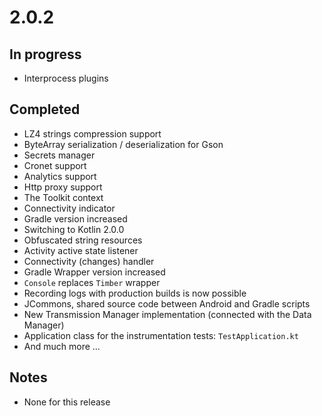 # 2.0.2

## In progress

- Interprocess plugins

## Completed

- LZ4 strings compression support
- ByteArray serialization / deserialization for Gson
- Secrets manager
- Cronet support
- Analytics support
- Http proxy support
- The Toolkit context
- Connectivity indicator
- Gradle version increased
- Switching to Kotlin 2.0.0
- Obfuscated string resources
- Activity active state listener
- Connectivity (changes) handler
- Gradle Wrapper version increased
- `Console` replaces `Timber` wrapper
- Recording logs with production builds is now possible
- JCommons, shared source code between Android and Gradle scripts
- New Transmission Manager implementation (connected with the Data Manager)
- Application class for the instrumentation tests: `TestApplication.kt`
- And much more ...

## Notes

- None for this release
